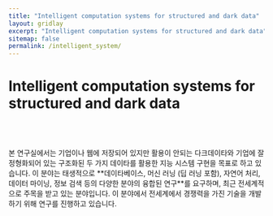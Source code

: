 ```yaml
---
title: "Intelligent computation systems for structured and dark data"
layout: gridlay
excerpt: "Intelligent computation systems for structured and dark data"
sitemap: false
permalink: /intelligent_system/
---
```

# Intelligent computation systems for structured and dark data

<br/>
<br/>
<br/>
본 연구실에서는 기업이나 웹에 저장되어 있지만 활용이 안되는 다크데이타와 기업에 잘 정형화되어 있는 구조화된 두 가지 데이타를 활용한 지능 시스템 구현을 목표로 하고 있습니다. 이 분야는 태생적으로 **데이타베이스, 머신 러닝 (딥 러닝 포함), 자연어 처리, 데이터 마이닝, 정보 검색 등의 다양한 분야의 융합된 연구**를 요구하며, 최근 전세계적으로 주목을 받고 있는 분야입니다. 이 분야에서 전세계에서 경쟁력을 가진 기술을 개발하기 위해 연구를 진행하고 있습니다.





<br/>
<br/>
<br/>
<br/>
<br/>
<br/>
<br/>
<br/>
<br/>